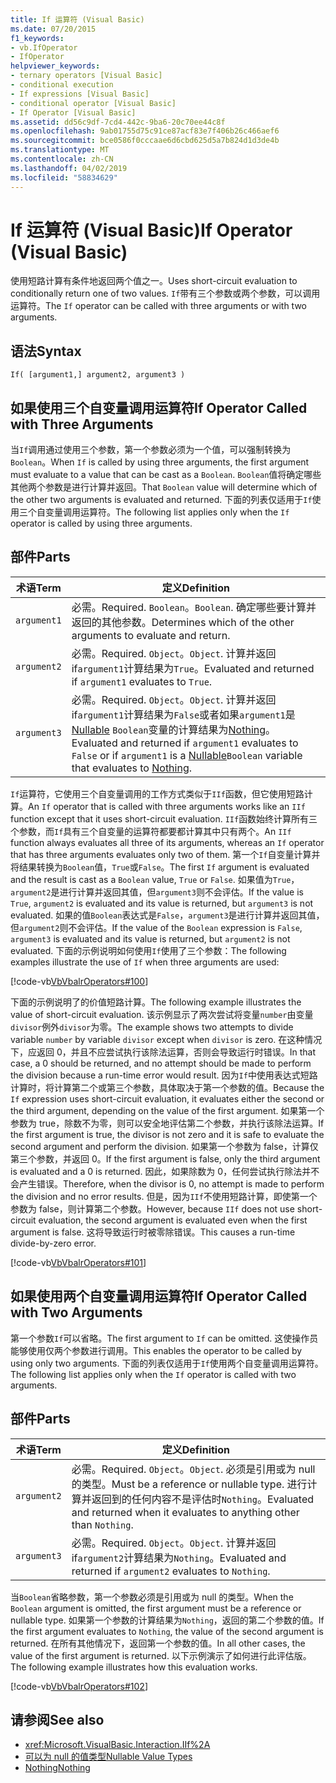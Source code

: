```yaml
---
title: If 运算符 (Visual Basic)
ms.date: 07/20/2015
f1_keywords:
- vb.IfOperator
- IfOperator
helpviewer_keywords:
- ternary operators [Visual Basic]
- conditional execution
- If expressions [Visual Basic]
- conditional operator [Visual Basic]
- If Operator [Visual Basic]
ms.assetid: dd56c9df-7cd4-442c-9ba6-20c70ee44c8f
ms.openlocfilehash: 9ab01755d75c91ce87acf83e7f406b26c466aef6
ms.sourcegitcommit: bce0586f0cccaae6d6cbd625d5a7b824d1d3de4b
ms.translationtype: MT
ms.contentlocale: zh-CN
ms.lasthandoff: 04/02/2019
ms.locfileid: "58834629"
---
```

# <a name="if-operator-visual-basic"></a><span data-ttu-id="a2b5e-102">If 运算符 (Visual Basic)</span><span class="sxs-lookup"><span data-stu-id="a2b5e-102">If Operator (Visual Basic)</span></span>
<span data-ttu-id="a2b5e-103">使用短路计算有条件地返回两个值之一。</span><span class="sxs-lookup"><span data-stu-id="a2b5e-103">Uses short-circuit evaluation to conditionally return one of two values.</span></span> <span data-ttu-id="a2b5e-104">`If`带有三个参数或两个参数，可以调用运算符。</span><span class="sxs-lookup"><span data-stu-id="a2b5e-104">The `If` operator can be called with three arguments or with two arguments.</span></span>  
  
## <a name="syntax"></a><span data-ttu-id="a2b5e-105">语法</span><span class="sxs-lookup"><span data-stu-id="a2b5e-105">Syntax</span></span>  
  
```  
If( [argument1,] argument2, argument3 )  
```  
  
## <a name="if-operator-called-with-three-arguments"></a><span data-ttu-id="a2b5e-106">如果使用三个自变量调用运算符</span><span class="sxs-lookup"><span data-stu-id="a2b5e-106">If Operator Called with Three Arguments</span></span>  
 <span data-ttu-id="a2b5e-107">当`If`调用通过使用三个参数，第一个参数必须为一个值，可以强制转换为`Boolean`。</span><span class="sxs-lookup"><span data-stu-id="a2b5e-107">When `If` is called by using three arguments, the first argument must evaluate to a value that can be cast as a `Boolean`.</span></span> <span data-ttu-id="a2b5e-108">`Boolean`值将确定哪些其他两个参数是进行计算并返回。</span><span class="sxs-lookup"><span data-stu-id="a2b5e-108">That `Boolean` value will determine which of the other two arguments is evaluated and returned.</span></span> <span data-ttu-id="a2b5e-109">下面的列表仅适用于`If`使用三个自变量调用运算符。</span><span class="sxs-lookup"><span data-stu-id="a2b5e-109">The following list applies only when the `If` operator is called by using three arguments.</span></span>  
  
## <a name="parts"></a><span data-ttu-id="a2b5e-110">部件</span><span class="sxs-lookup"><span data-stu-id="a2b5e-110">Parts</span></span>  
  
|<span data-ttu-id="a2b5e-111">术语</span><span class="sxs-lookup"><span data-stu-id="a2b5e-111">Term</span></span>|<span data-ttu-id="a2b5e-112">定义</span><span class="sxs-lookup"><span data-stu-id="a2b5e-112">Definition</span></span>|  
|---|---|  
|`argument1`|<span data-ttu-id="a2b5e-113">必需。</span><span class="sxs-lookup"><span data-stu-id="a2b5e-113">Required.</span></span> <span data-ttu-id="a2b5e-114">`Boolean`。</span><span class="sxs-lookup"><span data-stu-id="a2b5e-114">`Boolean`.</span></span> <span data-ttu-id="a2b5e-115">确定哪些要计算并返回的其他参数。</span><span class="sxs-lookup"><span data-stu-id="a2b5e-115">Determines which of the other arguments to evaluate and return.</span></span>|  
|`argument2`|<span data-ttu-id="a2b5e-116">必需。</span><span class="sxs-lookup"><span data-stu-id="a2b5e-116">Required.</span></span> <span data-ttu-id="a2b5e-117">`Object`。</span><span class="sxs-lookup"><span data-stu-id="a2b5e-117">`Object`.</span></span> <span data-ttu-id="a2b5e-118">计算并返回 if`argument1`计算结果为`True`。</span><span class="sxs-lookup"><span data-stu-id="a2b5e-118">Evaluated and returned if `argument1` evaluates to `True`.</span></span>|  
|`argument3`|<span data-ttu-id="a2b5e-119">必需。</span><span class="sxs-lookup"><span data-stu-id="a2b5e-119">Required.</span></span> <span data-ttu-id="a2b5e-120">`Object`。</span><span class="sxs-lookup"><span data-stu-id="a2b5e-120">`Object`.</span></span> <span data-ttu-id="a2b5e-121">计算并返回 if`argument1`计算结果为`False`或者如果`argument1`是[Nullable](../../../visual-basic/programming-guide/language-features/data-types/nullable-value-types.md) `Boolean`变量的计算结果为[Nothing](../../../visual-basic/language-reference/nothing.md)。</span><span class="sxs-lookup"><span data-stu-id="a2b5e-121">Evaluated and returned if `argument1` evaluates to `False` or if `argument1` is a [Nullable](../../../visual-basic/programming-guide/language-features/data-types/nullable-value-types.md)`Boolean` variable that evaluates to [Nothing](../../../visual-basic/language-reference/nothing.md).</span></span>|  
  
 <span data-ttu-id="a2b5e-122">`If`运算符，它使用三个自变量调用的工作方式类似于`IIf`函数，但它使用短路计算。</span><span class="sxs-lookup"><span data-stu-id="a2b5e-122">An `If` operator that is called with three arguments works like an `IIf` function except that it uses short-circuit evaluation.</span></span> <span data-ttu-id="a2b5e-123">`IIf`函数始终计算所有三个参数，而`If`具有三个自变量的运算符都要都计算其中只有两个。</span><span class="sxs-lookup"><span data-stu-id="a2b5e-123">An `IIf` function always evaluates all three of its arguments, whereas an `If` operator that has three arguments evaluates only two of them.</span></span> <span data-ttu-id="a2b5e-124">第一个`If`自变量计算并将结果转换为`Boolean`值，`True`或`False`。</span><span class="sxs-lookup"><span data-stu-id="a2b5e-124">The first `If` argument is evaluated and the result is cast as a `Boolean` value, `True` or `False`.</span></span> <span data-ttu-id="a2b5e-125">如果值为`True`，`argument2`是进行计算并返回其值，但`argument3`则不会评估。</span><span class="sxs-lookup"><span data-stu-id="a2b5e-125">If the value is `True`, `argument2` is evaluated and its value is returned, but `argument3` is not evaluated.</span></span> <span data-ttu-id="a2b5e-126">如果的值`Boolean`表达式是`False`，`argument3`是进行计算并返回其值，但`argument2`则不会评估。</span><span class="sxs-lookup"><span data-stu-id="a2b5e-126">If the value of the `Boolean` expression is `False`, `argument3` is evaluated and its value is returned, but `argument2` is not evaluated.</span></span> <span data-ttu-id="a2b5e-127">下面的示例说明如何使用`If`使用了三个参数：</span><span class="sxs-lookup"><span data-stu-id="a2b5e-127">The following examples illustrate the use of `If` when three arguments are used:</span></span>  
  
 [!code-vb[VbVbalrOperators#100](~/samples/snippets/visualbasic/VS_Snippets_VBCSharp/VbVbalrOperators/VB/Class4.vb#100)]  
  
 <span data-ttu-id="a2b5e-128">下面的示例说明了的价值短路计算。</span><span class="sxs-lookup"><span data-stu-id="a2b5e-128">The following example illustrates the value of short-circuit evaluation.</span></span> <span data-ttu-id="a2b5e-129">该示例显示了两次尝试将变量`number`由变量`divisor`例外`divisor`为零。</span><span class="sxs-lookup"><span data-stu-id="a2b5e-129">The example shows two attempts to divide variable `number` by variable `divisor` except when `divisor` is zero.</span></span> <span data-ttu-id="a2b5e-130">在这种情况下，应返回 0，并且不应尝试执行该除法运算，否则会导致运行时错误。</span><span class="sxs-lookup"><span data-stu-id="a2b5e-130">In that case, a 0 should be returned, and no attempt should be made to perform the division because a run-time error would result.</span></span> <span data-ttu-id="a2b5e-131">因为`If`中使用表达式短路计算时，将计算第二个或第三个参数，具体取决于第一个参数的值。</span><span class="sxs-lookup"><span data-stu-id="a2b5e-131">Because the `If` expression uses short-circuit evaluation, it evaluates either the second or the third argument, depending on the value of the first argument.</span></span> <span data-ttu-id="a2b5e-132">如果第一个参数为 true，除数不为零，则可以安全地评估第二个参数，并执行该除法运算。</span><span class="sxs-lookup"><span data-stu-id="a2b5e-132">If the first argument is true, the divisor is not zero and it is safe to evaluate the second argument and perform the division.</span></span> <span data-ttu-id="a2b5e-133">如果第一个参数为 false，计算仅第三个参数，并返回 0。</span><span class="sxs-lookup"><span data-stu-id="a2b5e-133">If the first argument is false, only the third argument is evaluated and a 0 is returned.</span></span> <span data-ttu-id="a2b5e-134">因此，如果除数为 0，任何尝试执行除法并不会产生错误。</span><span class="sxs-lookup"><span data-stu-id="a2b5e-134">Therefore, when the divisor is 0, no attempt is made to perform the division and no error results.</span></span> <span data-ttu-id="a2b5e-135">但是，因为`IIf`不使用短路计算，即使第一个参数为 false，则计算第二个参数。</span><span class="sxs-lookup"><span data-stu-id="a2b5e-135">However, because `IIf` does not use short-circuit evaluation, the second argument is evaluated even when the first argument is false.</span></span> <span data-ttu-id="a2b5e-136">这将导致运行时被零除错误。</span><span class="sxs-lookup"><span data-stu-id="a2b5e-136">This causes a run-time divide-by-zero error.</span></span>  
  
 [!code-vb[VbVbalrOperators#101](~/samples/snippets/visualbasic/VS_Snippets_VBCSharp/VbVbalrOperators/VB/Class4.vb#101)]  
  
## <a name="if-operator-called-with-two-arguments"></a><span data-ttu-id="a2b5e-137">如果使用两个自变量调用运算符</span><span class="sxs-lookup"><span data-stu-id="a2b5e-137">If Operator Called with Two Arguments</span></span>  
 <span data-ttu-id="a2b5e-138">第一个参数`If`可以省略。</span><span class="sxs-lookup"><span data-stu-id="a2b5e-138">The first argument to `If` can be omitted.</span></span> <span data-ttu-id="a2b5e-139">这使操作员能够使用仅两个参数进行调用。</span><span class="sxs-lookup"><span data-stu-id="a2b5e-139">This enables the operator to be called by using only two arguments.</span></span> <span data-ttu-id="a2b5e-140">下面的列表仅适用于`If`使用两个自变量调用运算符。</span><span class="sxs-lookup"><span data-stu-id="a2b5e-140">The following list applies only when the `If` operator is called with two arguments.</span></span>  
  
## <a name="parts"></a><span data-ttu-id="a2b5e-141">部件</span><span class="sxs-lookup"><span data-stu-id="a2b5e-141">Parts</span></span>  
  
|<span data-ttu-id="a2b5e-142">术语</span><span class="sxs-lookup"><span data-stu-id="a2b5e-142">Term</span></span>|<span data-ttu-id="a2b5e-143">定义</span><span class="sxs-lookup"><span data-stu-id="a2b5e-143">Definition</span></span>|  
|---|---|  
|`argument2`|<span data-ttu-id="a2b5e-144">必需。</span><span class="sxs-lookup"><span data-stu-id="a2b5e-144">Required.</span></span> <span data-ttu-id="a2b5e-145">`Object`。</span><span class="sxs-lookup"><span data-stu-id="a2b5e-145">`Object`.</span></span> <span data-ttu-id="a2b5e-146">必须是引用或为 null 的类型。</span><span class="sxs-lookup"><span data-stu-id="a2b5e-146">Must be a reference or nullable type.</span></span> <span data-ttu-id="a2b5e-147">进行计算并返回到的任何内容不是评估时`Nothing`。</span><span class="sxs-lookup"><span data-stu-id="a2b5e-147">Evaluated and returned when it evaluates to anything other than `Nothing`.</span></span>|  
|`argument3`|<span data-ttu-id="a2b5e-148">必需。</span><span class="sxs-lookup"><span data-stu-id="a2b5e-148">Required.</span></span> <span data-ttu-id="a2b5e-149">`Object`。</span><span class="sxs-lookup"><span data-stu-id="a2b5e-149">`Object`.</span></span> <span data-ttu-id="a2b5e-150">计算并返回 if`argument2`计算结果为`Nothing`。</span><span class="sxs-lookup"><span data-stu-id="a2b5e-150">Evaluated and returned if `argument2` evaluates to `Nothing`.</span></span>|  
  
 <span data-ttu-id="a2b5e-151">当`Boolean`省略参数，第一个参数必须是引用或为 null 的类型。</span><span class="sxs-lookup"><span data-stu-id="a2b5e-151">When the `Boolean` argument is omitted, the first argument must be a reference or nullable type.</span></span> <span data-ttu-id="a2b5e-152">如果第一个参数的计算结果为`Nothing`，返回的第二个参数的值。</span><span class="sxs-lookup"><span data-stu-id="a2b5e-152">If the first argument evaluates to `Nothing`, the value of the second argument is returned.</span></span> <span data-ttu-id="a2b5e-153">在所有其他情况下，返回第一个参数的值。</span><span class="sxs-lookup"><span data-stu-id="a2b5e-153">In all other cases, the value of the first argument is returned.</span></span> <span data-ttu-id="a2b5e-154">以下示例演示了如何进行此评估版。</span><span class="sxs-lookup"><span data-stu-id="a2b5e-154">The following example illustrates how this evaluation works.</span></span>  
  
 [!code-vb[VbVbalrOperators#102](~/samples/snippets/visualbasic/VS_Snippets_VBCSharp/VbVbalrOperators/VB/Class4.vb#102)]  
  
## <a name="see-also"></a><span data-ttu-id="a2b5e-155">请参阅</span><span class="sxs-lookup"><span data-stu-id="a2b5e-155">See also</span></span>

- <xref:Microsoft.VisualBasic.Interaction.IIf%2A>
- [<span data-ttu-id="a2b5e-156">可以为 null 的值类型</span><span class="sxs-lookup"><span data-stu-id="a2b5e-156">Nullable Value Types</span></span>](../../../visual-basic/programming-guide/language-features/data-types/nullable-value-types.md)
- [<span data-ttu-id="a2b5e-157">Nothing</span><span class="sxs-lookup"><span data-stu-id="a2b5e-157">Nothing</span></span>](../../../visual-basic/language-reference/nothing.md)
